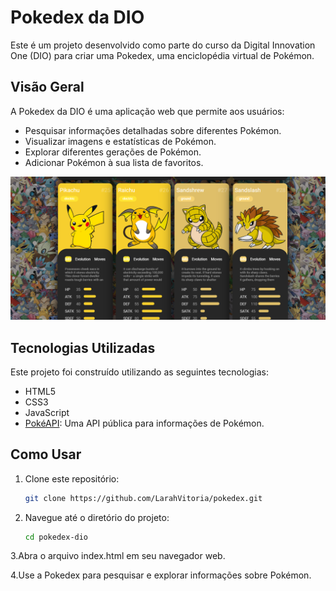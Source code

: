 # Pokedex da DIO

Este é um projeto desenvolvido como parte do curso da Digital Innovation One (DIO) para criar uma Pokedex, uma enciclopédia virtual de Pokémon.

## Visão Geral

A Pokedex da DIO é uma aplicação web que permite aos usuários:

- Pesquisar informações detalhadas sobre diferentes Pokémon.
- Visualizar imagens e estatísticas de Pokémon.
- Explorar diferentes gerações de Pokémon.
- Adicionar Pokémon à sua lista de favoritos.

![Screenshot da Pokedex](pokedex-screenshot.png)

## Tecnologias Utilizadas

Este projeto foi construído utilizando as seguintes tecnologias:

- HTML5
- CSS3
- JavaScript
- [PokéAPI](https://pokeapi.co/): Uma API pública para informações de Pokémon.

## Como Usar

1. Clone este repositório:

   ```bash
   git clone https://github.com/LarahVitoria/pokedex.git

2. Navegue até o diretório do projeto:

   ```bash
   cd pokedex-dio
   
3.Abra o arquivo index.html em seu navegador web.

4.Use a Pokedex para pesquisar e explorar informações sobre Pokémon.


